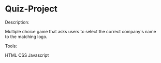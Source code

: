# Quiz-Project

Description:

Multiple choice game that asks users to select the correct company's name to the matching logo.

Tools:

HTML
CSS
Javascript
